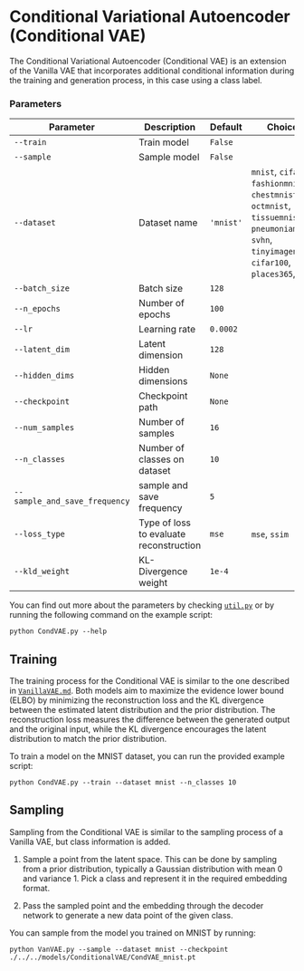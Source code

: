 # Conditional Variational Autoencoder (Conditional VAE)

The Conditional Variational Autoencoder (Conditional VAE) is an extension of the Vanilla VAE that incorporates additional conditional information during the training and generation process, in this case using a class label.

### Parameters

| Parameter       | Description                           | Default | Choices                                            |
|-----------------|---------------------------------------|---------|----------------------------------------------------|
| `--train`       | Train model                           | `False` |                                                    |
| `--sample`      | Sample model                          | `False` |                                                    |
| `--dataset`     | Dataset name                          | `'mnist'` | `mnist`, `cifar10`, `fashionmnist`, `chestmnist`, `octmnist`, `tissuemnist`, `pneumoniamnist`, `svhn`, `tinyimagenet`, `cifar100`, `places365`, `dtd`|
| `--batch_size`  | Batch size                            | `128`   |                                                    |
| `--n_epochs`    | Number of epochs                      | `100`   |                                                    |
| `--lr`          | Learning rate                         | `0.0002`|                                                    |
| `--latent_dim`  | Latent dimension                      | `128`   |                                                    |
| `--hidden_dims` | Hidden dimensions                     | `None`  |                                                    |
| `--checkpoint`  | Checkpoint path                       | `None`  |                                                    |
| `--num_samples` | Number of samples                     | `16`    |                                                    |
| `--n_classes`   | Number of classes on dataset          | `10`    |                                                    |
| `--sample_and_save_frequency`| sample and save frequency | `5`    |                                                    |
| `--loss_type`             | Type of loss to evaluate reconstruction            | `mse`    |  `mse`, `ssim`             |
| `--kld_weight`            | KL-Divergence weight                               | `1e-4`   |                            |

You can find out more about the parameters by checking [`util.py`](./../src/generativezoo/utils/util.py) or by running the following command on the example script:

    python CondVAE.py --help

## Training

The training process for the Conditional VAE is similar to the one described in [`VanillaVAE.md`](VanillaVAE.md). Both models aim to maximize the evidence lower bound (ELBO) by minimizing the reconstruction loss and the KL divergence between the estimated latent distribution and the prior distribution. The reconstruction loss measures the difference between the generated output and the original input, while the KL divergence encourages the latent distribution to match the prior distribution.

To train a model on the MNIST dataset, you can run the provided example script:

    python CondVAE.py --train --dataset mnist --n_classes 10

## Sampling

Sampling from the Conditional VAE is similar to the sampling process of a Vanilla VAE, but class information is added.

1. Sample a point from the latent space. This can be done by sampling from a prior distribution, typically a Gaussian distribution with mean 0 and variance 1. Pick a class and represent it in the required embedding format.

2. Pass the sampled point and the embedding through the decoder network to generate a new data point of the given class.

You can sample from the model you trained on MNIST by running:

    python VanVAE.py --sample --dataset mnist --checkpoint ./../../models/ConditionalVAE/CondVAE_mnist.pt

